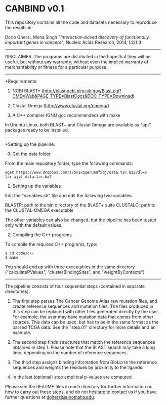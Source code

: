# CANBIND v0.1

This repository contains all the code and datasets necessary to reproduce the results in:

Dario Ghersi, Mona Singh
*"Interaction-based discovery of functionally important genes in cancers"*,
Nucleic Acids Research, 2014, (42):3

----------------------------------------------------------------------

DISCLAIMER:
The programs are distributed in the hope that they will be useful,
but without any warranty; without even the implied warranty of
merchantability or fitness for a particular purpose.

----------------------------------------------------------------------

+Requirements:

1. NCBI BLAST+ (http://blast.ncbi.nlm.nih.gov/Blast.cgi?CMD=Web&PAGE_TYPE=BlastDocs&DOC_TYPE=Download)

2. Clustal Omega (http://www.clustal.org/omega/)

3. A C++ compiler (GNU gcc recommended) with make

In Ubuntu Linux, both BLAST+ and Clustal Omega are available as "apt"
packages ready to be installed.

----------------------------------------------------------------------

+Setting up the pipeline:

0. Get the data folder

From the main repository folder, type the following commands:

```
wget https://www.dropbox.com/s/5v1xqqerum0f5qj/data.tar.bz2?dl=0
tar xjvf data.tar.bz2
```

1. Setting up the variables

Edit the "variables.sh" file and edit the following two variables:

BLASTP: path to the bin directory of the BLAST+ suite
CLUSTALO: path to the CLUSTAL-OMEGA executable

The other variables can also be changed, but the pipeline has been
tested only with the default values.

2. Compiling the C++ programs

To compile the required C++ programs, type:

```
$ cd code/c++
$ make
```

You should end up with three executables in the same directory
("calculatePValues", "clusterBindingSites", and "weightByContacts")

----------------------------------------------------------------------

The pipeline consists of four sequential steps (contained in separate
directories).

1. The first step parses The Cancer Genome Atlas
raw mutation files, and create reference sequences and mutation files.
The files produced in this step can be replaced with other files
generated directly by the user. For example, the user may have
mutation data that comes from other sources. This data can be used,
but has to be in the same format as the parsed TCGA data.
See the "step.01" directory for more details and an example.

2. The second step finds structures that match the reference
sequences obtained in step 1. Please note that the BLAST search may
take a long time, depending on the number of reference sequences.

3. The third step assigns binding information from BioLip to
the reference sequences and weights the residues by proximity to
the ligands.

4. In the last (optional) step empirical p-values are computed.

Please see the README files in each directory for further information
on how to carry out these steps, and do not hesitate to contact us
if you have further questions at dghersi@unomaha.edu.
